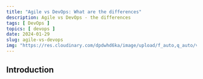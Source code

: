 ```yaml
---
title: "Agile vs DevOps: What are the differences"
description: Agile vs DevOps - the differences
tags: [ DevOps ]
topics: [ devops ]
date: 2024-01-29
slug: agile-vs-devops
img: "https://res.cloudinary.com/dpdwhd6ka/image/upload/f_auto,q_auto/v1/Blog/badges/eondglodvvgm9s9gietk"
---
```


## Introduction